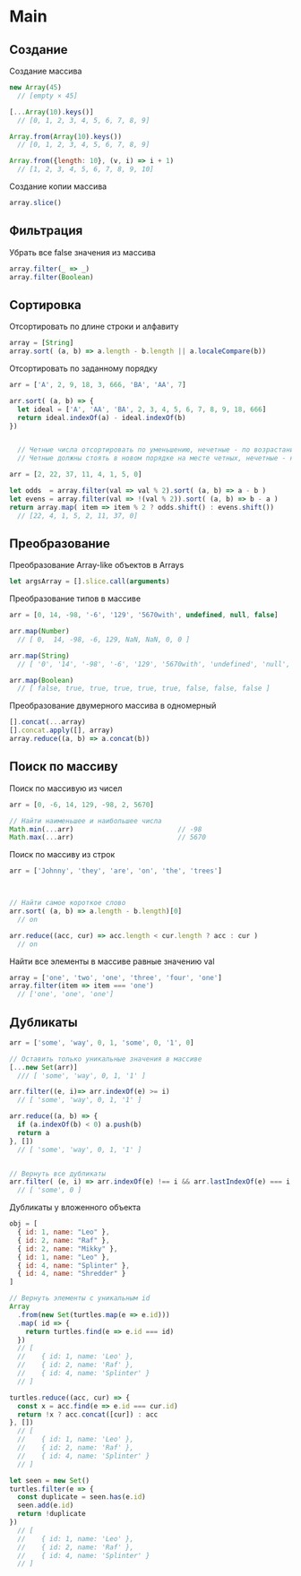 # Main



## Создание
Создание массива
``` javascript
new Array(45)
  // [empty × 45]

[...Array(10).keys()]
  // [0, 1, 2, 3, 4, 5, 6, 7, 8, 9]

Array.from(Array(10).keys())
  // [0, 1, 2, 3, 4, 5, 6, 7, 8, 9]

Array.from({length: 10}, (v, i) => i + 1)
  // [1, 2, 3, 4, 5, 6, 7, 8, 9, 10]
```

Создание копии массива
``` javascript
array.slice()
```






## Фильтрация
Убрать все false значения из массива
``` javascript
array.filter(_ => _)
array.filter(Boolean)
```





## Сортировка
Отсортировать по длине строки и алфавиту
``` javascript
array = [String]
array.sort( (a, b) => a.length - b.length || a.localeCompare(b))
```


Отсортировать по заданному порядку
``` javascript
arr = ['A', 2, 9, 18, 3, 666, 'BA', 'AA', 7]

arr.sort( (a, b) => {
  let ideal = ['A', 'AA', 'BA', 2, 3, 4, 5, 6, 7, 8, 9, 18, 666]
  return ideal.indexOf(a) - ideal.indexOf(b)
})


  // Четные числа отсортировать по уменьшению, нечетные - по возрастанию
  // Четные должны стоять в новом порядке на месте четных, нечетные - на месте нечетных

arr = [2, 22, 37, 11, 4, 1, 5, 0]

let odds  = array.filter(val => val % 2).sort( (a, b) => a - b )
let evens = array.filter(val => !(val % 2)).sort( (a, b) => b - a )
return array.map( item => item % 2 ? odds.shift() : evens.shift())
  // [22, 4, 1, 5, 2, 11, 37, 0]
```



## Преобразование
Преобразование Array-like объектов в Arrays
``` javascript
let argsArray = [].slice.call(arguments)
```



Преобразование типов в массиве
``` javascript
arr = [0, 14, -98, '-6', '129', '5670with', undefined, null, false]

arr.map(Number)
  // [ 0,  14, -98, -6, 129, NaN, NaN, 0, 0 ]

arr.map(String)
  // [ '0', '14', '-98', '-6', '129', '5670with', 'undefined', 'null', 'false' ]

arr.map(Boolean)
  // [ false, true, true, true, true, true, false, false, false ]
```



Преобразование двумерного массива в одномерный
``` javascript
[].concat(...array)
[].concat.apply([], array)
array.reduce((a, b) => a.concat(b))
```





## Поиск по массиву
Поиск по массивую из чисел
``` javascript
arr = [0, -6, 14, 129, -98, 2, 5670]

// Найти наименьшее и наибольшее числа
Math.min(...arr)                          // -98
Math.max(...arr)                          // 5670
```



Поиск по массиву из строк
``` javascript
arr = ['Johnny', 'they', 'are', 'on', 'the', 'trees']



// Найти самое короткое слово
arr.sort( (a, b) => a.length - b.length)[0]
  // on

arr.reduce((acc, cur) => acc.length < cur.length ? acc : cur )
  // on
```



Найти все элементы в массиве равные значению val
``` javascript
array = ['one', 'two', 'one', 'three', 'four', 'one']
array.filter(item => item === 'one')
  // ['one', 'one', 'one']
```



## Дубликаты
``` javascript
arr = ['some', 'way', 0, 1, 'some', 0, '1', 0]

// Оставить только уникальные значения в массиве
[...new Set(arr)]
  /// [ 'some', 'way', 0, 1, '1' ]

arr.filter((e, i)=> arr.indexOf(e) >= i)
  // [ 'some', 'way', 0, 1, '1' ]

arr.reduce((a, b) => {
  if (a.indexOf(b) < 0) a.push(b)
  return a
}, [])
  // [ 'some', 'way', 0, 1, '1' ]


// Вернуть все дубликаты
arr.filter( (e, i) => arr.indexOf(e) !== i && arr.lastIndexOf(e) === i )
  // [ 'some', 0 ]
```



Дубликаты у вложенного объекта
``` javascript
obj = [
  { id: 1, name: "Leo" },
  { id: 2, name: "Raf" },
  { id: 2, name: "Mikky" },
  { id: 1, name: "Leo" },
  { id: 4, name: "Splinter" },
  { id: 4, name: "Shredder" }
]

// Вернуть элементы с уникальным id
Array
  .from(new Set(turtles.map(e => e.id)))
  .map( id => {
    return turtles.find(e => e.id === id)
  })
  // [
  //    { id: 1, name: 'Leo' },
  //    { id: 2, name: 'Raf' },
  //    { id: 4, name: 'Splinter' }
  // ]

turtles.reduce((acc, cur) => {
  const x = acc.find(e => e.id === cur.id)
  return !x ? acc.concat([cur]) : acc
}, [])
  // [
  //    { id: 1, name: 'Leo' },
  //    { id: 2, name: 'Raf' },
  //    { id: 4, name: 'Splinter' }
  // ]

let seen = new Set()
turtles.filter(e => {
  const duplicate = seen.has(e.id)
  seen.add(e.id)
  return !duplicate
})
  // [
  //    { id: 1, name: 'Leo' },
  //    { id: 2, name: 'Raf' },
  //    { id: 4, name: 'Splinter' }
  // ]
```





